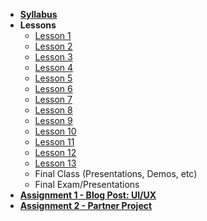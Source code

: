 - **[Syllabus](README.md)**
- **Lessons**
  - [Lesson 1]
  - [Lesson 2]
  - [Lesson 3]
  - [Lesson 4]
  - [Lesson 5]
  - [Lesson 6]
  - [Lesson 7]
  - [Lesson 8]
  - [Lesson 9]
  - [Lesson 10]
  - [Lesson 11]
  - [Lesson 12]
  - [Lesson 13]
  - Final Class (Presentations, Demos, etc)
  - Final Exam/Presentations
- **[Assignment 1 - Blog Post: UI/UX](assignment-1.md)**
- **[Assignment 2 - Partner Project](assignment-2.md)**

[Lesson 1]: Lessons/Lesson1.md
[Lesson 2]: Lessons/Lesson2.md
[Lesson 3]: Lessons/Lesson3.md
[Lesson 4]: Lessons/Lesson4.md
[Lesson 5]: Lessons/Lesson5.md
[Lesson 6]: Lessons/Lesson6.md
[Lesson 7]: Lessons/Lesson7.md
[Lesson 8]: Lessons/Lesson8.md
[Lesson 9]: Lessons/Lesson9.md
[Lesson 10]: Lessons/Lesson10.md
[Lesson 11]: Lessons/Lesson11.md
[Lesson 12]: Lessons/Lesson12.md
[Lesson 13]: Lessons/Lesson13.md